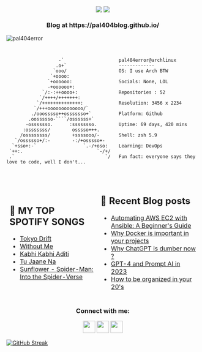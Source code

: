 <p align="center"> <img src="https://user-images.githubusercontent.com/82200759/226940917-8d981faf-288e-4cf3-b52b-6bc55d45f026.gif" align="center">
<img src="https://readme-typing-svg.demolab.com?font=Fira+Code&weight=700&size=40&pause=1000&color=2783F7&background=000000&center=true&vCenter=true&width=500&height=60&lines=Hey+there;I'm+Pal" align= "CENTER">
<h3 align="center">Blog at https://pal404blog.github.io/</h3>
<img src="https://komarev.com/ghpvc/?username=pal404error&label=Profile%20views&color=0e75b6&style=flat" alt="pal404error" /> </p>

```


                   -`                    pal404error@archlinux 
                  .o+`                   ------------- 
                 `ooo/                   OS: I use Arch BTW
                `+oooo:                  
               `+oooooo:                 Socials: None, LOL
               -+oooooo+:                
             `/:-:++oooo+:               Repositories : 52
            `/++++/+++++++:               
           `/++++++++++++++:             Resolution: 3456 x 2234 
          `/+++ooooooooooooo/`            
         ./ooosssso++osssssso+`          Platform: Github  
        .oossssso-````/ossssss+`          
       -osssssso.      :ssssssso.        Uptime: 69 days, 420 mins  
      :osssssss/        osssso+++.        
     /ossssssss/        +ssssooo/-       Shell: zsh 5.9
   `/ossssso+/:-        -:/+osssso+-      
  `+sso+:-`                 `.-/+oso:    Learning: DevOps
 `++:.                           `-/+/   
 .`                                 `/   Fun fact: everyone says they love to code, well I don't...
                                                                 
                                                                 
```


<table width="auto" >
<thead>
  <tr>
    <td border="0px" width="auto" >
      <h2> 🎵  MY TOP SPOTIFY SONGS </h2>

<!-- SPOTIFY:START -->
- [Tokyo Drift](https://open.spotify.com/track/09nXysisEErgnazac7PcpA)
- [Without Me](https://open.spotify.com/track/7lQ8MOhq6IN2w8EYcFNSUk)
- [Kabhi Kabhi Aditi](https://open.spotify.com/track/3APdIdF8H0jsxSuGOqXedS)
- [Tu Jaane Na](https://open.spotify.com/track/4iFPsNzNV7V9KJgcOX7TEO)
- [Sunflower - Spider-Man: Into the Spider-Verse](https://open.spotify.com/track/3KkXRkHbMCARz0aVfEt68P)
<!-- SPOTIFY:END -->
</td>
    <td>
      <h2> 📝 Recent Blog posts </h2>

<!-- BLOG:START -->
- [Automating AWS EC2 with Ansible: A Beginner&#39;s Guide](https://pal404blog.github.io/Automating-AWS-EC2-with-Ansible-A-Beginners-Guide)
- [Why Docker is important in your projects](https://pal404blog.github.io/Why-Docker-is-important-in-your-projects)
- [Why ChatGPT is dumber now ?](https://pal404blog.github.io/Why-ChatGPT-is-dumber-now)
- [GPT-4 and Prompt AI in 2023](https://pal404blog.github.io/GPT-4-and-Prompt-AI-in-2023)
- [How to be organized in your 20&#39;s](https://pal404blog.github.io/how-to-be-organized)
<!-- BLOG:END --></td>
  </tr>
</thead>
</table>


<h3 align="center">Connect with me:</h3>
<p align="center" width="auto" height="auto">
<a href="https://instagram.com/pal404error" target="blank"><img height="32" width="32" src="https://simpleicons.org/icons/instagram.svg" /></a> <a href="https://medium.com/@pal404error" target="blank">
<img height="32" width="32" src="https://simpleicons.org/icons/medium.svg" /></a>
<a href="https://www.linkedin.com/in/pal404error/" target="blank">
<img height="32" width="32" src="https://simpleicons.org/icons/linkedin.svg" /></a>



[![GitHub Streak](https://streak-stats.demolab.com/?user=pal404error&theme=neon)](https://git.io/streak-stats)
</p>

<!--START_SECTION:readme-info-->
<!--END_SECTION:readme-info-->
